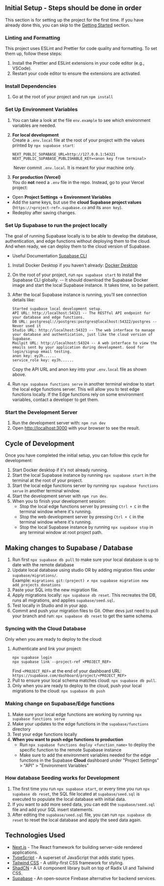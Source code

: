 ## Initial Setup - Steps should be done in order

This section is for setting up the project for the first time. If you have already done this, you can skip to the [Getting Started](#getting-started) section.

### Linting and Formatting

This project uses ESLint and Prettier for code quality and formatting. To set them up, follow these steps:

1. Install the Prettier and ESLint extensions in your code editor (e.g., VSCode).
2. Restart your code editor to ensure the extensions are activated.

### Install Dependencies

1. Go at the root of your project and run `npm install`

### Set Up Environment Variables

1. You can take a look at the file `env.example` to see which environment variables are needed.
2. **For local development**  
Create a `.env.local` file at the root of your project with the values printed by `npx supabase start`:
   ```
   NEXT_PUBLIC_SUPABASE_URL=http://127.0.0.1:54321
   NEXT_PUBLIC_SUPABASE_PUBLISHABLE_KEY=<anon key from terminal>
   ```
   ️ Never commit `.env.local`. It is meant for your machine only.

3. **For production (Vercel)**  
You do **not** need a `.env` file in the repo. Instead, go to your Vercel project:  
- Open **Project Settings → Environment Variables**  
- Add the same keys, but use the **cloud Supabase project values** (`https://<project-ref>.supabase.co` and its `anon key`).  
- Redeploy after saving changes.

### Set Up Supabase to run the project locally

The goal of running Supabase locally is to be able to develop the database, authentication, and edge functions without deploying them to the cloud. And when ready, we can deploy them to the cloud version of Supabase.

- Useful Documentation [Supabase CLI](https://supabase.com/docs/guides/local-development/cli/getting-started)

1. Install Docker Desktop if you haven't already: [Docker Desktop](https://www.docker.com/products/docker-desktop/)
2. On the root of your project, run `npx supabase start` to install the Supabase CLI globally.
   -- It should download the Supabase Docker image and start the local Supabase instance. It takes time, so be patient.
3. After the local Supabase instance is running, you’ll see connection details like:

   ```
   Started supabase local development setup.
   API URL: http://localhost:54321 -- The RESTful API endpoint for your database and edge functions.
   DB URL: postgresql://postgres:postgres@localhost:54322/postgres -- Never used it
   Studio URL: http://localhost:54323 -- The web interface to manage your database and authentication, just like the cloud version of Supabase.
   Mailpit URL: http://localhost:54324 -- A web interface to view the emails sent by your application during development. Good for login/signup email testing.
   anon key: eyJh......
   service_role key: eyJh......
   ```

   Copy the API URL and anon key into your `.env.local` file as shown above.

4. Run `npx supabase functions serve` in another terminal window to start the local edge functions server. This will allow you to test edge functions locally. If the Edge functions rely on some environment variables, contact a developer to get them.

### Start the Development Server

1. Run the development server with: `npm run dev`
2. Open [http://localhost:3000](http://localhost:3000) with your browser to see the result.

## Cycle of Development

Once you have completed the initial setup, you can follow this cycle for development:

1. Start Docker desktop if it's not already running.
2. Start the local Supabase instance by running `npx supabase start` in the terminal at the root of your project.
3. Start the local edge functions server by running `npx supabase functions serve` in another terminal window.
4. Start the development server with `npm run dev`.
5. When you to finish your development session:
   - Stop the local edge functions server by pressing `Ctrl + C` in the terminal window where it's running.
   - Stop the web development server by pressing `Ctrl + C` in the terminal window where it's running.
   - Stop the local Supabase instance by running `npx supabase stop` in any terminal window at root project path.

## Making changes to Supabase / Database

1. Run first `npx supabase db pull` to make sure your local database is up to date with the remote database
2. Update local database using studio OR by adding migration files under `supabase/migrations/`.  
Example: `migrations git:(project) ✗ npx supabase migration new add_projects_donations`
2. Paste your SQL into the new migration file.
3. Apply migrations locally: `npx supabase db reset`. This recreates the DB, runs all migrations, and applies `supabase/seed.sql`.
4. Test locally in Studio and in your app.
5. Commit and push your migration files to Git. Other devs just need to pull your branch and run: `npx supabase db reset` to get the same schema.

### Syncing with the Cloud Database
Only when you are ready to deploy to the cloud: 

1. Authenticate and link your project: 
   ```
   npx supabase login
   npx supabase link --project-ref <PROJECT_REF>
   ```
   Find `<PROJECT_REF>` at the end of your dashboard URL: `https://supabase.com/dashboard/project/<PROJECT_REF>`
2. Pull to ensure your local schema matches cloud: `npx supabase db pull`.
3. Only when you are ready to deploy to the cloud, push your local migrations to the cloud: `npx supabase db push`

### Making change on Supabase/Edge functions

1. Make sure your local edge functions are working by running `npx supabase functions serve`
2. Make your updates to the edge functions in the `supabase/functions` directory
3. Test your edge functions locally
4. **When you want to push edge functions to production**
   - Run `npx supabase functions deploy <function_name>` to deploy the specific function to the remote Supabase instance
   - Make sure to add the environment variables needed for the edge functions in the Supabase **Cloud** dashboard under "Project Settings" > "API" > "Environment Variables"

### How database Seeding works for Development

1. The first time you run `npx supabase start`, or every time you run `npx supabase db reset`, the SQL file located at `supabase/seed.sql` is executed to populate the local database with initial data.
2. If you want to add more seed data, you can edit the `supabase/seed.sql` file and add your SQL insert statements.
3. After editing the `supabase/seed.sql` file, you can run `npx supabase db reset` to reset the local database and apply the seed data again.

## Technologies Used

- [Next.js](https://nextjs.org/) - The React framework for building server-side rendered applications.
- [TypeScript](https://www.typescriptlang.org/) - A superset of JavaScript that adds static types.
- [Tailwind CSS](https://tailwindcss.com/) - A utility-first CSS framework for styling.
- [ShadCN](https://ui.shadcn.com/) - A UI component library built on top of Radix UI and Tailwind CSS.
- [Supabase](https://supabase.com/) - An open-source Firebase alternative for backend services.
